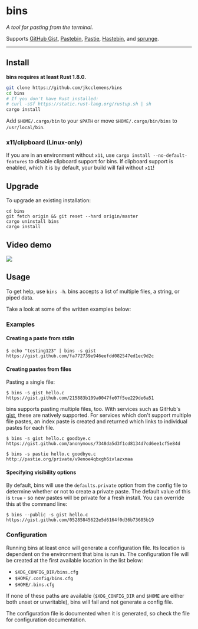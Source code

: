 # bins

*A tool for pasting from the terminal.*

 Supports [GitHub Gist](https://gist.github.com/), [Pastebin](http://pastebin.com/), [Pastie](http://pastie.org),
 [Hastebin](http://hastebin.com/), and [sprunge](http://sprunge.us/).

---

## Install

**bins requires at least Rust 1.8.0.**

```sh
git clone https://github.com/jkcclemens/bins
cd bins
# If you don't have Rust installed:
# curl -sSf https://static.rust-lang.org/rustup.sh | sh
cargo install
```

Add `$HOME/.cargo/bin` to your `$PATH` or move `$HOME/.cargo/bin/bins` to `/usr/local/bin`.

### x11/clipboard (Linux-only)

If you are in an environment without `x11`, use `cargo install --no-default-features` to disable clipboard support for
bins. If clipboard support is enabled, which it is by default, your build will fail without `x11`!

## Upgrade

To upgrade an existing installation:

```
cd bins
git fetch origin && git reset --hard origin/master
cargo uninstall bins
cargo install
```

## Video demo

[![](https://asciinema.org/a/48288.png)](https://asciinema.org/a/48288)

## Usage

To get help, use `bins -h`. bins accepts a list of multiple files, a string, or piped data.

Take a look at some of the written examples below:

### Examples

#### Creating a paste from stdin

```shell
$ echo "testing123" | bins -s gist
https://gist.github.com/fa772739e946eefdd082547ed1ec9d2c
```

#### Creating pastes from files

Pasting a single file:

```
$ bins -s gist hello.c
https://gist.github.com/215883b109a0047fe07f5ee229de6a51
```

bins supports pasting multiple files, too. With services such as GitHub's [gist](https://gist.github.com), these are natively supported. For services which don't support multiple file pastes, an index paste is created and returned which links to individual pastes for each file.

```
$ bins -s gist hello.c goodbye.c 
https://gist.github.com/anonymous/7348da5d3f1cd8134d7cd6ee1cf5e84d
```

```
$ bins -s pastie hello.c goodbye.c
http://pastie.org/private/v9enoe4qbxgh6ivlazxmaa
```

#### Specifying visibility options

By default, bins will use the `defaults.private` option from the config file to determine whether or not to create a private paste. The default value of this is `true` - so new pastes will be private for a fresh install. You can override this at the command line:

```
$ bins --public -s gist hello.c 
https://gist.github.com/05285845622e5d6164f0d36b73685b19
```

### Configuration

Running bins at least once will generate a configuration file. Its location is dependent on the environment that bins is
run in. The configuration file will be created at the first available location in the list below:

- `$XDG_CONFIG_DIR/bins.cfg`
- `$HOME/.config/bins.cfg`
- `$HOME/.bins.cfg`

If none of these paths are available (`$XDG_CONFIG_DIR` and `$HOME` are either both unset or unwritable), bins will fail
and not generate a config file.

The configuration file is documented when it is generated, so check the file for configuration documentation.
